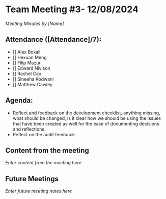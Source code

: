 # Team Meeting #3- 12/08/2024

*Meeting Minutes by [Name]*

## Attendance ([Attendance]/7):

- [] Alex Boxall
- [] Hexuan Meng
- [] Filip Mazur
- [] Edward Nivison
- [] Rachel Cao
- [] Sineeha Kodwani
- [] Matthew Cawley

## Agenda:

- Reflect and feedback on the development checklist, anything missing, what should be changed, is it clear how we should be using the issues that have been created as well for the ease of documenting decisions and reflections.
- Reflect on the audit feedback.

## Content from the meeting

*Enter content from the meeting here*

## Future Meetings

*Enter future meeting notes here*
